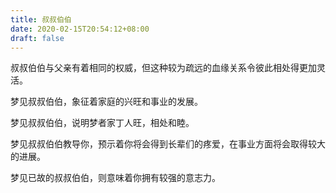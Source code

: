 ```yaml
---
title: 叔叔伯伯
date: 2020-02-15T20:54:12+08:00
draft: false
---
```


叔叔伯伯与父亲有着相同的权威，但这种较为疏远的血缘关系令彼此相处得更加灵活。

梦见叔叔伯伯，象征着家庭的兴旺和事业的发展。

梦见叔叔伯伯，说明梦者家丁人旺，相处和睦。

梦见叔叔伯伯教导你，预示着你将会得到长辈们的疼爱，在事业方面将会取得较大的进展。

梦见已故的叔叔伯伯，则意味着你拥有较强的意志力。

